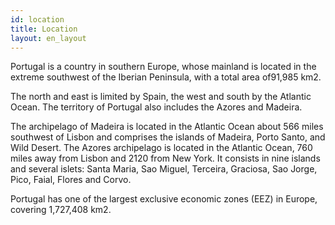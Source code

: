 ```yaml
---
id: location
title: Location
layout: en_layout
---
```


Portugal is a country in southern Europe, whose mainland is located in the extreme southwest of the Iberian Peninsula, with a total area of ​​91,985 km2.

The north and east is limited by Spain, the west and south by the Atlantic Ocean. The territory of Portugal also includes the Azores and Madeira.

The archipelago of Madeira is located in the Atlantic Ocean about 566 miles southwest of Lisbon and comprises the islands of Madeira, Porto Santo, and Wild Desert. The Azores archipelago is located in the Atlantic Ocean, 760 miles away from Lisbon and 2120 from New York. It consists in nine islands and several islets: Santa Maria, Sao Miguel, Terceira, Graciosa, Sao Jorge, Pico, Faial, Flores and Corvo.

Portugal has one of the largest exclusive economic zones (EEZ) in Europe, covering 1,727,408 km2.
